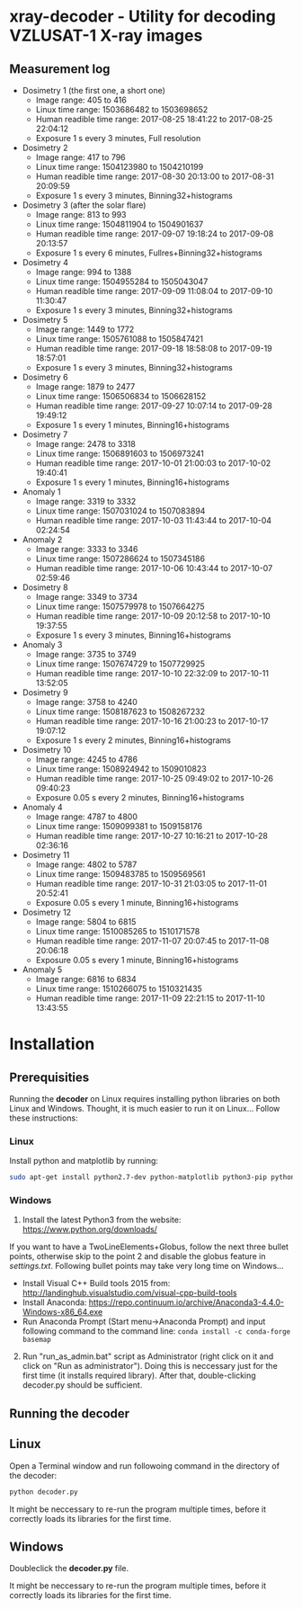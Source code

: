 # xray-decoder - Utility for decoding VZLUSAT-1 X-ray images

## Measurement log

  * Dosimetry 1 (the first one, a short one)
    * Image range: 405 to 416
    * Linux time range: 1503686482 to 1503698652
    * Human readible time range: 2017-08-25 18:41:22 to 2017-08-25 22:04:12
    * Exposure 1 s every 3 minutes, Full resolution
  * Dosimetry 2
    * Image range: 417 to 796
    * Linux time range: 1504123980 to 1504210199
    * Human readible time range: 2017-08-30 20:13:00 to 2017-08-31 20:09:59
    * Exposure 1 s every 3 minutes, Binning32+histograms
  * Dosimetry 3 (after the solar flare)
    * Image range: 813 to 993
    * Linux time range: 1504811904 to 1504901637
    * Human readible time range: 2017-09-07 19:18:24 to 2017-09-08 20:13:57
    * Exposure 1 s every 6 minutes, Fullres+Binning32+histograms
  * Dosimetry 4
    * Image range: 994 to 1388
    * Linux time range: 1504955284 to 1505043047
    * Human readible time range: 2017-09-09 11:08:04 to 2017-09-10 11:30:47
    * Exposure 1 s every 3 minutes, Binning32+histograms
  * Dosimetry 5
    * Image range: 1449 to 1772
    * Linux time range: 1505761088 to 1505847421
    * Human readible time range: 2017-09-18 18:58:08 to 2017-09-19 18:57:01
    * Exposure 1 s every 3 minutes, Binning32+histograms
  * Dosimetry 6
    * Image range: 1879 to 2477
    * Linux time range: 1506506834 to 1506628152
    * Human readible time range: 2017-09-27 10:07:14 to 2017-09-28 19:49:12
    * Exposure 1 s every 1 minutes, Binning16+histograms
  * Dosimetry 7
    * Image range: 2478 to 3318
    * Linux time range: 1506891603 to 1506973241
    * Human readible time range: 2017-10-01 21:00:03 to 2017-10-02 19:40:41
    * Exposure 1 s every 1 minutes, Binning16+histograms
  * Anomaly 1
    * Image range: 3319 to 3332
    * Linux time range: 1507031024 to 1507083894
    * Human readible time range: 2017-10-03 11:43:44 to 2017-10-04 02:24:54
  * Anomaly 2
    * Image range: 3333 to 3346
    * Linux time range: 1507286624 to 1507345186
    * Human readible time range: 2017-10-06 10:43:44 to 2017-10-07 02:59:46
  * Dosimetry 8
    * Image range: 3349 to 3734
    * Linux time range: 1507579978 to 1507664275
    * Human readible time range: 2017-10-09 20:12:58 to 2017-10-10 19:37:55
    * Exposure 1 s every 3 minutes, Binning16+histograms
  * Anomaly 3
    * Image range: 3735 to 3749
    * Linux time range: 1507674729 to 1507729925
    * Human readible time range: 2017-10-10 22:32:09 to 2017-10-11 13:52:05
  * Dosimetry 9
    * Image range: 3758 to 4240
    * Linux time range: 1508187623 to 1508267232
    * Human readible time range: 2017-10-16 21:00:23 to 2017-10-17 19:07:12
    * Exposure 1 s every 2 minutes, Binning16+histograms
  * Dosimetry 10
    * Image range: 4245 to 4786
    * Linux time range: 1508924942 to 1509010823
    * Human readible time range: 2017-10-25 09:49:02 to 2017-10-26 09:40:23
    * Exposure 0.05 s every 2 minutes, Binning16+histograms
  * Anomaly 4
    * Image range: 4787 to 4800
    * Linux time range: 1509099381 to 1509158176
    * Human readible time range: 2017-10-27 10:16:21 to 2017-10-28 02:36:16
  * Dosimetry 11
    * Image range: 4802 to 5787
    * Linux time range: 1509483785 to 1509569561
    * Human readible time range: 2017-10-31 21:03:05 to 2017-11-01 20:52:41
    * Exposure 0.05 s every 1 minute, Binning16+histograms
  * Dosimetry 12
    * Image range: 5804 to 6815
    * Linux time range: 1510085265 to 1510171578
    * Human readible time range: 2017-11-07 20:07:45 to 2017-11-08 20:06:18
    * Exposure 0.05 s every 1 minute, Binning16+histograms
  * Anomaly 5
    * Image range: 6816 to 6834
    * Linux time range: 1510266075 to 1510321435
    * Human readible time range: 2017-11-09 22:21:15 to 2017-11-10 13:43:55

# Installation

## Prerequisities

Running the **decoder** on Linux requires installing python libraries on both Linux and Windows.
Thought, it is much easier to run it on Linux...
Follow these instructions:

### Linux

Install python and matplotlib by running:

```bash
sudo apt-get install python2.7-dev python-matplotlib python3-pip python3-tk python-pmw python-pip python-mpltoolkits.basemap python3-mpltoolkits.basemap python-scipy
```

### Windows

1. Install the latest Python3 from the website: https://www.python.org/downloads/
 
If you want to have a TwoLineElements+Globus, follow the next three bullet points, otherwise skip to the point 2 and disable the globus feature in _settings.txt_. Following bullet points may take very long time on Windows...

- Install Visual C++ Build tools 2015 from: http://landinghub.visualstudio.com/visual-cpp-build-tools
- Install Anaconda: https://repo.continuum.io/archive/Anaconda3-4.4.0-Windows-x86_64.exe
- Run Anaconda Prompt (Start menu->Anaconda Prompt) and input following command to the command line: ```conda install -c conda-forge basemap```
 
2. Run "run_as_admin.bat" script as Administrator (right click on it and click on "Run as administrator").
Doing this is neccessary just for the first time (it installs required library).
After that, double-clicking decoder.py should be sufficient.

## Running the decoder

## Linux

Open a Terminal window and run followoing command in the directory of the decoder:

```bash
python decoder.py
```

It might be neccessary to re-run the program multiple times, before it correctly loads its libraries for the first time.

## Windows

Doubleclick the **decoder.py** file.

It might be neccessary to re-run the program multiple times, before it correctly loads its libraries for the first time.

